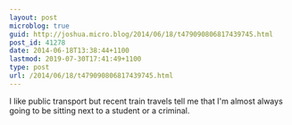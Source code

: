 ```yaml
---
layout: post
microblog: true
guid: http://joshua.micro.blog/2014/06/18/t479090806817439745.html
post_id: 41278
date: 2014-06-18T13:38:44+1100
lastmod: 2019-07-30T17:41:49+1100
type: post
url: /2014/06/18/t479090806817439745.html
---
```

I like public transport but recent train travels tell me that I'm almost always going to be sitting next to a student or a criminal.
